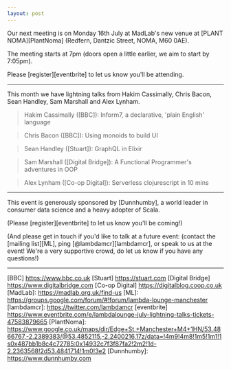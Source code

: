 ```yaml
---
layout: post
---
```


Our next meeting is on Monday 16th July
at MadLab's new venue at [PLANT NOMA][PlantNoma]
(Redfern, Dantzic Street, NOMA, M60 0AE).

The meeting starts at 7pm (doors open a little earlier, we aim to start by
7:05pm).

Please [register][eventbrite] to let us know you'll be attending.

---

This month we have lightning talks from Hakim Cassimally, Chris Bacon, Sean Handley, Sam Marshall and Alex Lynham.

> Hakim Cassimally ([BBC]): Inform7, a declarative, 'plain English' language

> Chris Bacon ([BBC]): Using monoids to build UI

> Sean Handley ([Stuart]): GraphQL in Elixir

> Sam Marshall ([Digital Bridge]): A Functional Programmer's adventures in OOP

> Alex Lynham ([Co-op Digital]): Serverless clojurescript in 10 mins

---

This event is generously sponsored by [Dunnhumby], a world leader in consumer data science and a heavy adopter of Scala.

(Please [register][eventbrite] to let us know you'll be coming!)

(And please get in touch if you'd like to talk at a future event: (contact the [mailing list][ML], ping
[@lambdamcr][lambdamcr], or speak to us at the event!
We're a very supportive crowd, do let us know if you have any questions!)

---

[BBC] https://www.bbc.co.uk
[Stuart] https://stuart.com
[Digital Bridge] https://www.digitalbridge.com
[Co-op Digital] https://digitalblog.coop.co.uk
[MadLab]: https://madlab.org.uk/find-us
[ML]: https://groups.google.com/forum/#!forum/lambda-lounge-manchester
[lambdamcr]: https://twitter.com/lambdamcr
[eventbrite] https://www.eventbrite.com/e/lambdalounge-july-lightning-talks-tickets-47583879665
[PlantNoma]: https://www.google.co.uk/maps/dir/Edge+St,+Manchester+M4+1HN/53.4866767,-2.2389383/@53.4852115,-2.2400216,17z/data=!4m9!4m8!1m5!1m1!1s0x487bb1b8c4c72785:0x14932c7f3f87fa2!2m2!1d-2.2363568!2d53.4841714!1m0!3e2
[Dunnhumby]: https://www.dunnhumby.com
